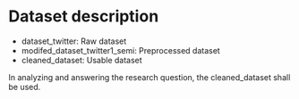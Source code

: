 # Dataset description
* dataset_twitter: Raw dataset
* modifed_dataset_twitter1_semi: Preprocessed dataset
* cleaned_dataset: Usable dataset

In analyzing and answering the research question, the cleaned_dataset shall be used. 
